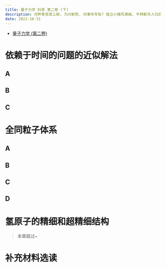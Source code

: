 ```yaml
---
title: 量子力学 科恩 第二卷 (下)
description: 河畔青芜堤上柳, 为问新愁, 何事年年有? 独立小楼风满袖, 平林新月人归后.
date: 2022-10-31
---
```


- [量子力学 (第二卷)](https://book.douban.com/subject/26716232/)

# 依赖于时间的问题的近似解法

## A

## B

## C

# 全同粒子体系

## A

## B

## C

## D

# 氢原子的精细和超精细结构

> 本章跳过~

# 补充材料选读
